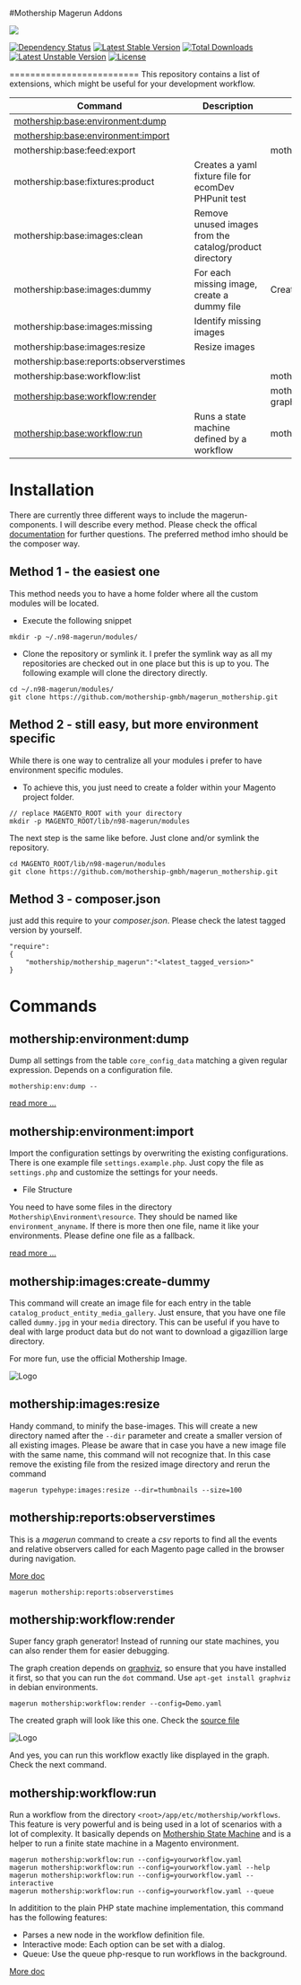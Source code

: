 #Mothership Magerun Addons 

![](https://travis-ci.org/mothership-gmbh/magerun_mothership.svg)
 

[![Dependency Status](https://www.versioneye.com/user/projects/56d70789d71695003e63118a/badge.svg?style=flat)](https://www.versioneye.com/user/projects/56d70789d71695003e63118a) 
[![Latest Stable Version](https://poser.pugx.org/mothership/mothership_magerun/v/stable)](https://packagist.org/packages/mothership/mothership_magerun) 
[![Total Downloads](https://poser.pugx.org/mothership/mothership_magerun/downloads)](https://packagist.org/packages/mothership/mothership_magerun) 
[![Latest Unstable Version](https://poser.pugx.org/mothership/mothership_magerun/v/unstable)](https://packagist.org/packages/mothership/mothership_magerun) 
[![License](https://poser.pugx.org/mothership/mothership_magerun/license)](https://packagist.org/packages/mothership/mothership_magerun)

=========================
This repository contains a list of extensions, which might be useful for your development workflow.


| Command 	| Description 	| Requirements 	|
|----------------------------------------	|---------------------------------------------------------	|------------------------------------------------------------	|
| [mothership:base:environment:dump](#mothership_base_environment_dump) 	|  	|  	|
| [mothership:base:environment:import](#mothership_base_environment_import) 	|  	|  	|
| mothership:base:feed:export 	|  	| mothership/feed_export 	|
| mothership:base:fixtures:product 	| Creates a yaml fixture file for ecomDev PHPunit test 	|  	|
| mothership:base:images:clean 	| Remove unused images from the catalog/product directory 	|  	|
| mothership:base:images:dummy 	| For each missing image, create a dummy file 	| Create a dummy file 	|
| mothership:base:images:missing 	| Identify missing images 	|  	|
| mothership:base:images:resize 	| Resize images 	|  	|
| mothership:base:reports:observerstimes 	|  	|  	|
| mothership:base:workflow:list 	|  	|  mothership/state_machine	|
| [mothership:base:workflow:render](#mothership_base_workflow_render) 	|  	|  mothership/state_machine, graphviz	|
| [mothership:base:workflow:run](#mothership_base_workflow_run) 	|  Runs a state machine defined by a workflow	| mothership/state_machine 	|

# Installation

There are currently three different ways to include the magerun-components. I will describe every method. Please check the offical [documentation](http://magerun.net/introducting-the-new-n98-magerun-module-system/) for further questions. The preferred method imho should be the composer way.

## Method 1 - the easiest one

This method needs you to have a home folder where all the custom modules will be located.

* Execute the following snippet

```
mkdir -p ~/.n98-magerun/modules/
```

* Clone the repository or symlink it. I prefer the symlink way as all my repositories are checked out in one place but this is up to you. The following example will clone the directory directly.

```
cd ~/.n98-magerun/modules/
git clone https://github.com/mothership-gmbh/magerun_mothership.git
```

## Method 2 - still easy, but more environment specific
While there is one way to centralize all your modules i prefer to have environment specific modules. 

* To achieve this, you just need to create a folder within your Magento project folder.

```
// replace MAGENTO_ROOT with your directory
mkdir -p MAGENTO_ROOT/lib/n98-magerun/modules
```

The next step is the same like before. Just clone and/or symlink the repository.

```
cd MAGENTO_ROOT/lib/n98-magerun/modules
git clone https://github.com/mothership-gmbh/magerun_mothership.git
```

## Method 3 - composer.json
just add this require to your *composer.json*. Please check the latest tagged version by yourself. 

```
"require": 
{
	"mothership/mothership_magerun":"<latest_tagged_version>"
}
```


# Commands

## <a name="mothership_base_environment_dump"></a>mothership:environment:dump

Dump all settings from the table ```core_config_data``` matching a given regular expression. Depends on a configuration file.

```
mothership:env:dump --
```

[read more ...](./doc/base_environment_dump.md)


##  <a name="mothership_base_environment_import"></a>mothership:environment:import

Import the configuration settings by overwriting the existing configurations. There is one example file ```settings.example.php```.
Just copy the file as ```settings.php``` and customize the settings for your needs.

 * File Structure

 You need to have some files in the directory ```Mothership\Environment\resource```. They should be named like ```environment_anyname```.
 If there is more then one file, name it like your environments. Please define one file as a fallback.
 
[read more ...](./doc/base_environment_import.md)
 
## mothership:images:create-dummy

This command will create an image file for each entry in the table ```catalog_product_entity_media_gallery```. Just ensure, that you have one file called ```dummy.jpg``` in your ```media``` directory. This can be useful if you have to deal with large product data but do not want to download a gigazillion large directory. 

For more fun, use the official Mothership Image.

![Logo](https://fbcdn-profile-a.akamaihd.net/hprofile-ak-xap1/v/t1.0-1/p160x160/1461677_413147242145236_1945192833_n.png?oh=ef95d2bc628a458430a24a3c06dd66f0&oe=56890054&__gda__=1456143606_da6782209cad961eb54f9f020c624785)

## mothership:images:resize

Handy command, to minify the base-images. This will create a new directory named after the ```--dir``` parameter and create a smaller version of all existing images. Please be aware that in case you have a new image file with the same name, this command will not recognize that. In this case remove the existing file from the resized image directory and rerun the command

```magerun typehype:images:resize --dir=thumbnails --size=100```

## mothership:reports:observerstimes
This is a *magerun* command to create a *csv* reports to find all the events and relative observers called for each 
Magento page called in the browser during navigation.

[More doc](./doc/base_reports_readme.md)


```
magerun mothership:reports:observerstimes
```

## <a name="mothership_base_workflow_render"></a>mothership:workflow:render

Super fancy graph generator! Instead of running our state machines, you can also render them for easier debugging. 

The graph creation depends on [graphviz](www.graphviz.org/), so ensure that you have installed it first,
so that you can run the ```dot``` command. Use ```apt-get install graphviz``` in debian environments.


```
magerun mothership:workflow:render --config=Demo.yaml
```

The created graph will look like this one. Check the [source file](./src/app/etc/mothership/workflows/Demo.yaml)

![Logo](./src/app/etc/mothership/workflows/Demo.yaml.png)

And yes, you can run this workflow exactly like displayed in the graph. Check the next command.


## <a name="mothership_base_workflow_run"></a>mothership:workflow:run

Run a workflow from the directory ```<root>/app/etc/mothership/workflows```. This feature is very powerful and is being used in a lot of scenarios with a lot of
complexity. It basically depends on [Mothership State Machine](https://github.com/mothership-gmbh/state_machine) and is a helper to run a finite state machine in a Magento environment.

```
magerun mothership:workflow:run --config=yourworkflow.yaml
magerun mothership:workflow:run --config=yourworkflow.yaml --help
magerun mothership:workflow:run --config=yourworkflow.yaml --interactive
magerun mothership:workflow:run --config=yourworkflow.yaml --queue
```

In additition to the plain PHP state machine implementation, this command has the following features:

* Parses a new node in the workflow definition file.
* Interactive mode: Each option can be set with a dialog.
* Queue: Use the queue php-resque to run workflows in the background.

[More doc](./doc/base_workflow_run.md)

